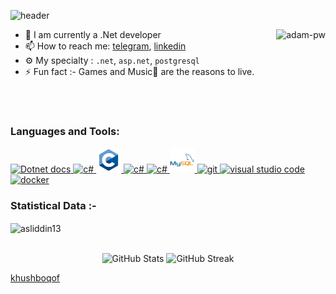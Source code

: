 ![header](https://capsule-render.vercel.app/api?type=waving&height=220&text=Asliddin%20Abduraxmonov%20&desc=.NET%20SOFTWARE%20ENGINEER🙂&animation=fadeIn&fontSize=20&fontAlign=74&fontAlignY=38&descAlign=77&color=d0b0ff)

<p><img align="right" src="https://github.com/Adam-pw/Adam-pw/blob/main/animation_500_kxa883sd.gif" alt="adam-pw" /></p>

- 🌱 I am currently a .Net developer
- 📫 How to reach me: [telegram](https://t.me/khushboqof), [linkedin](https://www.linkedin.com/in/elbek-khushboqoff-095779239/)
- ⚙️ My specialty : `.net`, `asp.net`, `postgresql`
- ⚡ Fun fact :- Games and Music🎵 are the reasons to live.
<br>

<br>
<h3 align="left">Languages and Tools:</h3>
<p align="left"> <a href="https://dotnet.microsoft.com/en-us//" target="_blank" rel="noreferrer"> <img
      src="https://upload.wikimedia.org/wikipedia/commons/thumb/7/7d/Microsoft_.NET_logo.svg/2048px-Microsoft_.NET_logo.svg.png"
      alt="Dotnet docs" width="40" height="40" /> </a> </a> <a href="https://dotnet.microsoft.com/en-us//" target="_blank" rel="noreferrer">
  <a href="https://learn.microsoft.com/en-us/dotnet/csharp/" target="_blank" rel="noreferrer">
    <img src="https://cdn.cdnlogo.com/logos/c/27/c.svg"
      alt="c#" width="40" height="40" /> </a> <a href="https://learn.microsoft.com/en-us/dotnet/csharp/" target="_blank"
  <a href="https://www.learn-c.org/" target="_blank" rel="noreferrer">
    <img src="https://raw.githubusercontent.com/github/explore/f3e22f0dca2be955676bc70d6214b95b13354ee8/topics/c/c.png"
      alt="c#" width="40" height="40" /> </a> <a href="https://www.learn-c.org/" target="_blank"
  <a href="https://www.codecademy.com/learn/learn-c-plus-plus" target="_blank" rel="noreferrer">
    <img src="https://upload.wikimedia.org/wikipedia/commons/thumb/1/18/ISO_C%2B%2B_Logo.svg/1200px-ISO_C%2B%2B_Logo.svg.png"
      alt="c#" width="40" height="40" /> </a> <a href="https://www.codecademy.com/learn/learn-c-plus-plus" target="_blank"
  <a href="https://www.python.org/" target="_blank" rel="noreferrer">
    <img src="https://upload.wikimedia.org/wikipedia/commons/thumb/c/c3/Python-logo-notext.svg/800px-Python-logo-notext.svg.png"
      alt="c#" width="40" height="40" /> </a> <a href="https://www.python.org/" target="_blank"
  </a> <a href="https://www.mysql.com/" target="_blank" rel="noreferrer"> <img
      src="https://raw.githubusercontent.com/devicons/devicon/master/icons/mysql/mysql-original-wordmark.svg"
      alt="mysql" width="40" height="40" /> </a> </a> <a href="https://git-scm.com/" target="_blank" rel="noreferrer"> <img
      src="https://upload.wikimedia.org/wikipedia/commons/e/e0/Git-logo.svg"
      alt="git" width="40" height="40" /> </a> <a href="https://code.visualstudio.com/" target="_blank" rel="noreferrer">
    <img
      src="https://upload.wikimedia.org/wikipedia/commons/9/9a/Visual_Studio_Code_1.35_icon.svg"
      alt="visual studio code" width="40" height="40" /> </a> <a href="https://www.docker.com/" target="_blank"
    rel="noreferrer"> <img
      src="https://cdn.cdnlogo.com/logos/d/41/docker.svg" alt="docker"
      width="40" height="40" /> </a> </p>
<h3>Statistical Data :-</h3>
<p><img align="center"
    src="https://github-readme-stats.vercel.app/api/top-langs?username=asliddin13&show_icons=true&locale=en&bg_color=0d1117&text_color=ffffff&layout=compact"
    alt="asliddin13" 
    bg_color=#808080/></p>
<br>


<div align="center">
    <!-- https://github.com/anuraghazra/github-readme-stats -->
    <img alt="GitHub Stats" width="49%" src="https://github-readme-stats.vercel.app/api?username=asliddin&theme=algolia&hide_border=true&count_private=true&show_icons=true">
    <!-- https://github.com/DenverCoder1/github-readme-streak-stats -->
    <img alt="GitHub Streak" width="49%" src="https://github-readme-streak-stats.herokuapp.com/?user=asliddin13&theme=algolia&hide_border=true">

</div>

[khushboqof](https://github.com/khushboqof)


